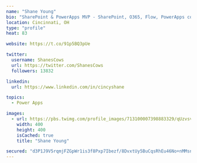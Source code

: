 ```yaml
---
name: "Shane Young"
bio: "SharePoint & PowerApps MVP - SharePoint, O365, Flow, PowerApps consulting? @PowerApps911 | Pure Snark? You found it."
location: Cincinnati, OH
type: "profile"
heat: 83

website: https://t.co/91p5BQ3pUe

twitter:
  username: ShanesCows
  url: https://twitter.com/ShanesCows
  followers: 13832

linkedin:
  url: https://www.linkedin.com/in/cincyshane

topics:
  - Power Apps

images:
  - url: https://pbs.twimg.com/profile_images/713100007398883329/qUzvsvQ3_400x400.jpg
    width: 400
    height: 400
    isCached: true
    title: "Shane Young"

secured: "d3P1J9V5rqmjFZGpWr1is3f8Pxp7Ibezf/8DvxtUy5BuCqsRhEu46No+nMMsnaqHTXE3j2a2IR0Dj7PpFcxk/ChmTCsJ7te0wABJCYSnCmKcAqKHu33AdfgaEO994M1S/BfLvrAb/WM2lSJxfZ+0qiYyMKJvoCU+1wr8//kgUodp/qq25aQfcgW0yw+FNzE7zHEGO7CcHGegT7c1We/GuUac34WTGTLZu4OLGUnwsmENbya3BUes6wDqq9sikilDTBTmoUh48iVPg8bfFnsahidnsBo1kdLtee37oQdWRcASRtiPUllU+H8o3/0z5x5GGGiQPFlInvhgRdaQ4qja6R4zoGxRFIZgbt1OZJe51mJAUAGU6zEMxPzuwsgi1aVqQM8/uTsX3Z1vnnO5RvzTQ6fZ98AdMEJNWicKKLg7K0I=;zzgTkM16BC9KGsIVmHB28w=="
---
```


